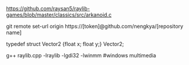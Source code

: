 https://github.com/raysan5/raylib-games/blob/master/classics/src/arkanoid.c  
  
git remote set-url origin https://[token]@github.com/nengkya/[repository name]  
  
typedef struct Vector2 {float x; float y;} Vector2;  
   
g++ raylib.cpp -lraylib -lgdi32 -lwinmm #windows multimedia
